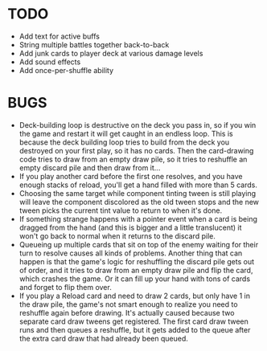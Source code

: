# TODO

- Add text for active buffs
- String multiple battles together back-to-back
- Add junk cards to player deck at various damage levels
- Add sound effects
- Add once-per-shuffle ability

# BUGS

- Deck-building loop is destructive on the deck you pass in, so if you win the game and restart it will get caught in an endless loop. This is because the deck building loop tries to build from the deck you destroyed on your first play, so it has no cards. Then the card-drawing code tries to draw from an empty draw pile, so it tries to reshuffle an empty discard pile and then draw from it...
- If you play another card before the first one resolves, and you have enough stacks of reload, you'll get a hand filled with more than 5 cards.
- Choosing the same target while component tinting tween is still playing will leave the component discolored as the old tween stops and the new tween picks the current tint value to return to when it's done.
- If something strange happens with a pointer event when a card is being dragged from the hand (and this is bigger and a little translucent) it won't go back to normal when it returns to the discard pile.
- Queueing up multiple cards that sit on top of the enemy waiting for their turn to resolve causes all kinds of problems. Another thing that can happen is that the game's logic for reshuffling the discard pile gets out of order, and it tries to draw from an empty draw pile and flip the card, which crashes the game. Or it can fill up your hand with tons of cards and forget to flip them over.
- If you play a Reload card and need to draw 2 cards, but only have 1 in the draw pile, the game's not smart enough to realize you need to reshuffle again before drawing. It's actually caused because two separate card draw tweens get registered. The first card draw tween runs and then queues a reshuffle, but it gets added to the queue after the extra card draw that had already been queued.